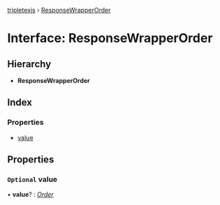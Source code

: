 [tripletexjs](../README.md) › [ResponseWrapperOrder](responsewrapperorder.md)

# Interface: ResponseWrapperOrder

## Hierarchy

* **ResponseWrapperOrder**

## Index

### Properties

* [value](responsewrapperorder.md#optional-value)

## Properties

### `Optional` value

• **value**? : *[Order](../modules/order.md)*
